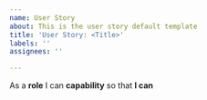 ```yaml
---
name: User Story
about: This is the user story default template
title: 'User Story: <Title>'
labels: ''
assignees: ''

---
```


As a **role** I can **capability** so that **I can**
